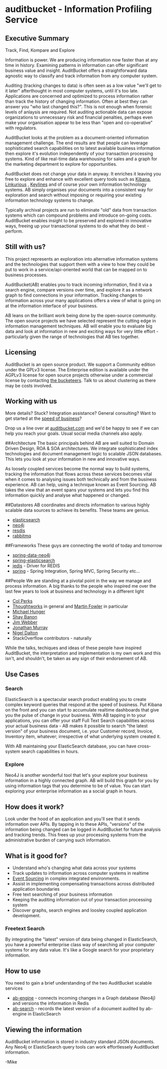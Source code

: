 auditbucket  - Information Profiling Service
===========

## Executive Summary
Track, Find, Kompare and Explore

Information is power. We are producing information now faster than at any time in history. Examining patterns in information can offer significant business value and insight. AuditBucket offers a straightforward data agnostic way to classify and track information from any computer system.

Auditing (tracking changes to data) is often seen as a low value "we'll get to it later" afterthought in most computer systems, until it's too late. Applications are concerned and optimized to process information rather than track the history of changing information. Often at best they can answer you "who last changed this?". This is not enough when forensic levels of anlaysis are required. Not auditing actionable data can expose organizations to unnecessary risk and financial penalties, perhaps even make your organisation appear to be less than "open and co-operative" with regulators. 

AuditBucket looks at the problem as a document-oriented information management challenge. The end results are that people can leverage sophisticated search capabilities on to latest available business information then explore it's evolution independently of your transaction processing systems. Kind of like real-time data warehousing for sales and a graph for the marketing department to explore for opportunities.

AuditBucket does not change your data in anyway. It enriches it leaving you free to explore and enhance with excellent query tools such as [Kibana](http://www.elasticsearch.org/overview/kibana/), [Linkurious](http://linkurio.us/) , [Keylines](http://keylines.com/) and of course your own information technology systems. AB simply organises your documents into a consistent way for exploration and search without imposing or requiring your existing information technology systems to change. 

Typically archival projects are run to eliminate "old" data from transaction systems which can compound problems and introduce on-going costs. AuditBucket enables insight to be preserved and explored in innovative ways, freeing up your transactional systems to do what they do best - perform.

## Still with us?
This project represents an exploration into alternative information systems and the technologies that support them with a view to how they could be put to work in a service/api-oriented world that can be mapped on to business processes. 

AuditBucket(AB) enables you to track incoming information, find it via a search engine, compare versions over time, and explore it as a network graph to find connections in your information. Tracking changes to information across your many applications offers a view of what is going on at the information interface of your business.

AB leans on the brilliant work being done by the open-source community. The open source projects we have selected represent the cutting edge in information management techniques. AB will enable you to evaluate big data and look at information in new and exciting ways for very little effort - particularly given the range of technologies that AB ties together.  

## Licensing
AuditBucket is an open source product. We support a Community edition under the GPLv3 license. The Enterprise edition is available under the AGPLv3 license for open source projects otherwise under a commercial license by contacting [the bucketeers](http://auditbucket.com/contact-auditbucket/). Talk to us about clustering as there may be costs involved.

## Working with us
More details? Stuck? Integration assistance? General consulting? Want to get started at the [speed of business](http://www.adamalthus.com/blog/2013/06/05/cloud-computing-and-complexity/#more-890)? 

Drop us a line over at [auditbucket.com](http://auditbucket.com/contact-auditbucket/) and we'd be happy to see if we can help you reach your goals. Usual social media channels also apply.

##Architecture
The basic principals behind AB are well suited to Domain Driven Design, ROA & SOA architectures. We integrate sophisticated index technologies and document management logic to scalable JSON databases. This lets you look at your information in new and innovative ways.  

As loosely coupled services become the normal way to build systems, tracking the information that flows across these services becomes vital when it comes to analysing issues both technically and from the business experience. AB can help, using a technique known as Event Sourcing. AB takes the view that an event spans your systems and lets you find this information quickly and analyse what happened or changed. 

##Datastores
AB coordinates and directs information to various highly scalable data sources to achieve its benefits. These teams are genius. 
* [elasticsearch](https://github.com/elasticsearch/elasticsearch)
* [neo4j](https://github.com/neo4j/neo4j)
* [resdis](https://github.com/antirez/redis)
* [rabbitmq](https://github.com/rabbitmq/rabbitmq-server)

##Frameworks
These guys are connecting the world of today and tomorrow
* [spring-data-neo4j](https://github.com/SpringSource/spring-data-neo4j)
* [spring-elasticsearch](https://github.com/dadoonet/spring-elasticsearch)
* [jedis](https://github.com/xetorthio/jedis) - Driver for REDIS
* [spring](http://spring.io/) - Spring Integration, Spring MVC, Spring Security etc...

##People
We are standing at a pivotal point in the way we manage and process information.
A big thanks to the people who inspired me over the last few years to look at business and technology in a different light 
* [Col Perks](http://www.linkedin.com/pub/col-perks/5/416/b3b)
* [Thoughtworks](http://www.thoughtworks.com) in general and [Martin Fowler](http://martinfowler.com/) in particular
* [Michael Hunger](http://stackoverflow.com/users/728812/michael-hunger)
* [Shay Banon](http://www.elasticsearch.com/about/team/)
* [Jim Webber](http://jimwebber.org/)
* [Jonathan Murray](http://www.adamalthus.com/about/)
* [Nigel Dalton](http://www.linkedin.com/in/nigeldalton)
* StackOverflow contributors - naturally

While the talks, techiques and ideas of these people have inspired AuditBucket, the interpretation and implementation is my own work and this isn't, and shouldn't, be taken as any sign of their endorsement of AB. 

## Use Cases
### Search
ElasticSearch is a spectacular search product enabling you to create complex keyword queries that respond at the speed of business. Put Kibana on the front and you can start to accumulate realtime dashboards that give you the pulse of change in your business. With AB tapping in to your applications, you can offer your staff Full Text Search capabilities across your actual business data - AB makes it possible to search "the latest version" of your business document, i.e. your Customer record, Invoice, Inventory item, whatever; irrespective of what underlying system created it. 

With AB maintaining your ElasticSearch database, you can have cross-system search capabilities in hours.

### Explore
Neo4J is another wonderful tool that let's your explore your business information in a highly connected graph. AB will build this graph for you by using information tags that you determine to be of value. You can start exploring your enterprise information as a social graph in hours.

## How does it work?
Look under the hood of an application and you'll see that it sends information over APIs. By tapping in to these APIs, "versions" of the information being changed can be logged in AuditBucket for future analysis and tracking trends. This frees up your processing systems from the administrative burden of carrying such information. 

## What is it good for?
* Understand who's changing what data across your systems
* Track updates to information across computer systems in realtime
* [Event Sourcing](http://martinfowler.com/eaaDev/EventSourcing.html) in complex integrated environments.
* Assist in implementing compensating transactions across distributed application boundaries
* Free text searching of your business information
* Keeping the auditing information out of your transaction processing system
* Discover graphs, search engines and loosley coupled application development. 

### Freetext Search
By integrating the "latest" version of data being changed in ElasticSearch, you have a powerful enterprise class way of searching all your computer systems for any data value. It's like a Google search for your proprietary information.

## How to use
You need to gain a brief understanding of the two AuditBucket scalable services
* [ab-engine](https://github.com/monowai/auditbucket/tree/master/ab-engine) - connects incoming changes in a Graph database (Neo4j) and versions the information in Redis
* [ab-search](https://github.com/monowai/auditbucket/tree/master/ab-search) - records the latest version of a document audited by ab-engine in ElasticSearch

## Viewing the information
AuditBucket information is stored in industry standard JSON documents. Any Neo4j or ElasticSearch query tools can work effortlessely AuditBucket information. 


-Mike
